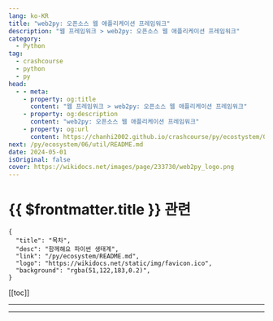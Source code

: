 ```yaml
---
lang: ko-KR
title: "web2py: 오픈소스 웹 애플리케이션 프레임워크"
description: "웹 프레임워크 > web2py: 오픈소스 웹 애플리케이션 프레임워크"
category:
  - Python
tag: 
  - crashcourse
  - python
  - py
head:
  - - meta:
    - property: og:title
      content: "웹 프레임워크 > web2py: 오픈소스 웹 애플리케이션 프레임워크"
    - property: og:description
      content: "web2py: 오픈소스 웹 애플리케이션 프레임워크"
    - property: og:url
      content: https://chanhi2002.github.io/crashcourse/py/ecostystem/06/web-framework/web2py.html
next: /py/ecosystem/06/util/README.md
date: 2024-05-01
isOriginal: false
cover: https://wikidocs.net/images/page/233730/web2py_logo.png
---
```


# {{ $frontmatter.title }} 관련

```component VPCard
{
  "title": "목차",
  "desc": "함께해요 파이썬 생태계",
  "link": "/py/ecosystem/README.md",
  "logo": "https://wikidocs.net/static/img/favicon.ico",
  "background": "rgba(51,122,183,0.2)",
}
```

[[toc]]

---

<SiteInfo
  name="web2py: 오픈소스 웹 애플리케이션 프레임워크 | WikiDocs"
  desc="함께해요 파이썬 생태계"
  url="https://wikidocs.net/233730"
  logo="https://wikidocs.net/static/img/favicon.ico"
  preview="https://wikidocs.net/images/page/233730/web2py_logo.png"/>

<!-- TODO: 작성 -->

---

<TagLinks />